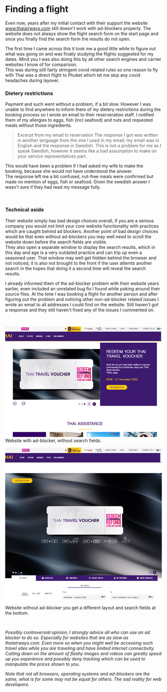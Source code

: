 # Finding a flight

Even now, years after my initial contact with their support the website www.thaiairways.com still doesn't work with ad-blockers properly. The website does not always show the flight search form on the start page and once you finally find the search form the results do not open.  

The first time I came across this it took me a good little while to figure out what was going on and was finally studying the flights suggested for my dates. Mind you I was also doing this by all other search engines and carrier websites I know of for comparison.  
This was during still fairly stringent covid related rules so one reason to fly with Thai was a direct flight to Phuket which let me skip any covid headaches during layover.

### Dietery restrictions

Payment and such went without a problem, if a bit slow. However I was unable to find anywhere to inform them of my dietery restrictions during the booking process so I wrote an email to their reserveration staff. I notified them of my allergies to eggs, fish (incl seafood) and nuts and requested meals without those ingredients.

> Excerpt from my email to reservation
> The response I got was written in another language from the one I used in my email; my email was in English and the response in Swedish. This is not a problem for me as I speak Swedish, however it seems like a bad assumption to make on your service representatives part.

This would have been a problem if I had asked my wife to make the booking, because she would not have understood the answer.  
The response left me a bit confused, nut-free meals were confirmed but made no mention of eggs, fish or seafood. Given the swedish answer I wasn't sure if they had read my message fully.

&nbsp;

### Technical aside

Their website simply has bad design choices overall, if you are a serious company you would not limit your core website functionality with practices which are caught behind ad blockers. Another point of bad design choices would be that even without ad-blockers you may well need to scroll the website down before the search fields are visible.  
They also open a separate window to display the search results, which in this day and age is a very outdated practice and can trip up even a seasoned user. That window may well get hidden behind the browser and not noticed, it is also not brought to the front if the user attemts another search in the hopes that doing it a second time will reveal the search results.

I already informed them of the ad-blocker problem with their website years earlier, even included an unrelated bug fix I found while poking around their source files. At the time I was booking a flight for another person and after figuring out the problem and noticing other non-ad-blocker related issues I wrote an email to all addresses I could find on the website. Still haven't got a response and they still haven't fixed any of the issues I commented on.

&nbsp;

![thaiairways.com with ad blocker](images/with_ad_blocker.jpg)
Website with ad-blocker, without search fields.

![thaiairways.com without ad blocker](images/without_ad_blocker.jpg)
Website without ad-blocker you get a different layout and search fields at the bottom.

&nbsp;

_Possibly controversial opinion; I strongly advice all who can use an ad blocker to do so. Especially for websites that are as slow as thaiairways.com. Even more so when you might well be accessing such travel sites while you are traveling and have limited internet connectivity. Cutting down on the amount of flashy images and videos can greatly speed up you experience and possibly deny tracking which can be used to manipulate the prices shown to you._

_Note that not all browsers, operating systems and ad-blockers are the same, what is for some may not be equal for others. The sad reality for web developers._
